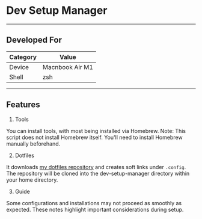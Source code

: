 # Dev Setup Manager

---

## Developed For

|Category|Value|
|---|---|
|Device|Macnbook Air M1|
|Shell|zsh|

---

## Features

1. Tools

You can install tools, with most being installed via Homebrew.
Note: This script does not install Homebrew itself. You'll need to install Homebrew manually beforehand.

2. Dotfiles

It downloads [my dotfiles repository](https://github.com/hsk-kr/dotfiles) and creates soft links under `.config`.
The repository will be cloned into the dev-setup-manager directory within your home directory.

3. Guide

Some configurations and installations may not proceed as smoothly as expected. These notes highlight important considerations during setup.
